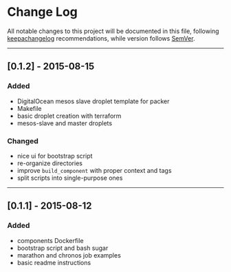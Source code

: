 # Change Log

All notable changes to this project will be documented in this file, following [keepachangelog](http://keepachangelog.com/) recommendations, while version follows [SemVer](http://semver.org/).

---

## [0.1.2] - 2015-08-15
### Added
- DigitalOcean mesos slave droplet template for packer
- Makefile
- basic droplet creation with terraform
- mesos-slave and master droplets

### Changed
- nice ui for bootstrap script
- re-organize directories
- improve `build_component` with proper context and tags
- split scripts into single-purpose ones

---

## [0.1.1] - 2015-08-12
### Added
- components Dockerfile
- bootstrap script and bash sugar
- marathon and chronos job examples
- basic readme instructions
